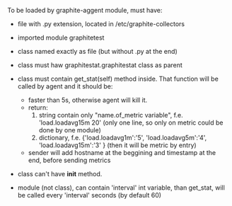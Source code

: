 To be loaded by graphite-aggent module, must have:
- file with .py extension, located in /etc/graphite-collectors
- imported module graphitetest
- class named exactly as file (but without .py at the end)
- class must haw graphitestat.graphitestat class as parent
- class must contain get_stat(self) method inside. That function will be called by agent and it should be:
	* faster than 5s, otherwise agent will kill it.
	* return:
		1) string contain only "name.of_metric variable", f.e. 'load.loadavg15m 20' (only one line, so only on metric could be done by one module)
		2) dictionary, f.e.  {'load.loadavg1m':'5', 'load.loadavg5m':'4', 'load.loadavg15m':'3' } (then it will be metric by entry)
	* sender will add hostname at the beggining and timestamp at the end, before sending metrics

- class can't have __init__ method.
- module (not class), can contain 'interval' int variable, than get_stat, will be called every 'interval' seconds (by default 60)
